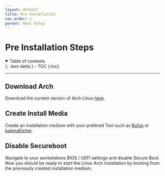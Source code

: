 ```yaml
---
layout: default
title: Pre Installation
nav_order: 1
parent: Host Setup
---
```


# Pre Installation Steps

<details open markdown="block">
  <summary>
    Table of contents
  </summary>
  {: .text-delta }
- TOC
{:toc}
</details>

---

## Download Arch

Download the current version of Arch Linux [here](https://archlinux.org/download/).

## Create Install Media

Create an installation medium with your prefered Tool such as [Rufus](https://rufus.ie/) or [balenaEtcher](https://etcher.balena.io/).

## Disable Secureboot

Navigate to your workstations BIOS / UEFI settings and disable Secure Boot.
Now you should be ready to start the Linux Arch installation by booting from the previously created installation medium.
